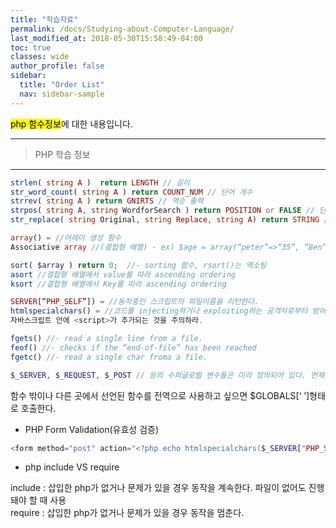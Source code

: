 ```yaml
---
title: "학습자료"
permalink: /docs/Studying-about-Computer-Language/
last_modified_at: 2018-05-30T15:58:49-04:00
toc: true
classes: wide
author_profile: false
sidebar:
  title: "Order List"
  nav: sidebar-sample
---
```




<mark>php 함수정보</mark>에 대한 내용입니다.

---
> PHP 학습 정보
---  

```php
strlen( string A )  return LENGTH // 길이  
str_word_count( string A ) return COUNT_NUM // 단어 개수  
strrev( string A ) return GNIRTS // 역순 출력  
strpos( string A, string WordforSearch ) return POSITION or FALSE // 단어 검색 (첫 글자 = 0 출력)  
str_replace( string Original, string Replace, string A) return STRING // 단어 치환  

array() = //어레이 생성 함수  
Associative array //(결합형 배열) - ex) $age = array(“peter”=>“35”, “Ben”=>“37);  

sort( $array ) return 0;  //- sorting 함수, rsort()는 역소팅  
asort //결합형 배열에서 value를 따라 ascending ordering  
ksort //결합형 배열에서 Key를 따라 ascending ordering  

SERVER[“PHP_SELF”]) = //동작중인 스크립트의 파일이름을 리턴한다.  
htmlspecialchars() = //코드를 injecting하거나 exploiting하는 공격자로부터 방어하기 위한 변환 함수  
자바스크립트 안에 <script>가 추가되는 것을 주의하라.  

fgets() //- read a single line from a file.   
feof() //- checks if the “end-of-file” has been reached  
fgetc() //- read a single char froma a file.  
```  

```php
$_SERVER, $_REQUEST, $_POST // 등의 수퍼글로벌 변수들은 미리 정의되어 있다. 언제든 사용가능  
```  

함수 밖이나 다른 곳에서 선언된 함수를 전역으로 사용하고 싶으면 $GLOBALS[‘ ’]형태로 호출한다.

-  PHP Form Validation(유효성 검증)

```php
<form method="post" action="<?php echo htmlspecialchars($_SERVER["PHP_SELF"]);?>">
```    

- php include VS require

 include
:   삽입한 php가 없거나 문제가 있을 경우 동작을 계속한다. 파일이 없어도 진행돼야 할 때 사용  
 require
:   삽입한 php가 없거나 문제가 있을 경우 동작을 멈춘다.  
